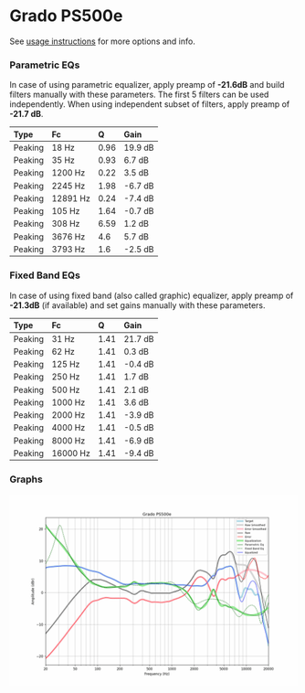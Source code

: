 # Grado PS500e
See [usage instructions](https://github.com/jaakkopasanen/AutoEq#usage) for more options and info.

### Parametric EQs
In case of using parametric equalizer, apply preamp of **-21.6dB** and build filters manually
with these parameters. The first 5 filters can be used independently.
When using independent subset of filters, apply preamp of **-21.7 dB**.

| Type    | Fc       |    Q | Gain    |
|:--------|:---------|:-----|:--------|
| Peaking | 18 Hz    | 0.96 | 19.9 dB |
| Peaking | 35 Hz    | 0.93 | 6.7 dB  |
| Peaking | 1200 Hz  | 0.22 | 3.5 dB  |
| Peaking | 2245 Hz  | 1.98 | -6.7 dB |
| Peaking | 12891 Hz | 0.24 | -7.4 dB |
| Peaking | 105 Hz   | 1.64 | -0.7 dB |
| Peaking | 308 Hz   | 6.59 | 1.2 dB  |
| Peaking | 3676 Hz  | 4.6  | 5.7 dB  |
| Peaking | 3793 Hz  | 1.6  | -2.5 dB |

### Fixed Band EQs
In case of using fixed band (also called graphic) equalizer, apply preamp of **-21.3dB**
(if available) and set gains manually with these parameters.

| Type    | Fc       |    Q | Gain    |
|:--------|:---------|:-----|:--------|
| Peaking | 31 Hz    | 1.41 | 21.7 dB |
| Peaking | 62 Hz    | 1.41 | 0.3 dB  |
| Peaking | 125 Hz   | 1.41 | -0.4 dB |
| Peaking | 250 Hz   | 1.41 | 1.7 dB  |
| Peaking | 500 Hz   | 1.41 | 2.1 dB  |
| Peaking | 1000 Hz  | 1.41 | 3.6 dB  |
| Peaking | 2000 Hz  | 1.41 | -3.9 dB |
| Peaking | 4000 Hz  | 1.41 | -0.5 dB |
| Peaking | 8000 Hz  | 1.41 | -6.9 dB |
| Peaking | 16000 Hz | 1.41 | -9.4 dB |

### Graphs
![](./Grado%20PS500e.png)